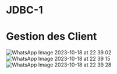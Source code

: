 # JDBC-1
# Gestion des Client
![WhatsApp Image 2023-10-18 at 22 39 02](https://github.com/NassimaOuardine/JDBC-1/assets/147509426/8bc1f43e-04f6-4554-baec-1c208bd23117)
![WhatsApp Image 2023-10-18 at 22 39 15](https://github.com/NassimaOuardine/JDBC-1/assets/147509426/3bb1d29b-7a28-4b5f-85bb-e00e1e25b30d)
![WhatsApp Image 2023-10-18 at 22 39 28](https://github.com/NassimaOuardine/JDBC-1/assets/147509426/cda86a61-e700-49b5-90d2-a58ff4800a47)


